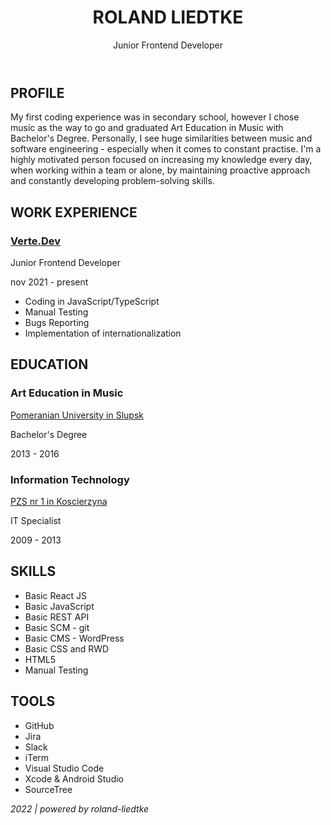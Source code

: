 <header>
  <h1>ROLAND LIEDTKE</h1>
  <p>Junior Frontend Developer</p>
</header>

<body>
  <h2> PROFILE </h2>
    <p> My first coding experience was in secondary school, however I chose music as the way to go and graduated Art       Education in Music with Bachelor's Degree. Personally, I see huge similarities between music and software             engineering - especially when it comes to constant practise. I'm a highly motivated person focused on increasing       my knowledge every day, when working within a team or alone, by maintaining proactive approach and constantly         developing problem-solving skills. </p>

  <h2> WORK EXPERIENCE </h2>
    <h3>
      <a href="https://www.verte.dev/"> Verte.Dev </a>
    </h3>
    <p> Junior Frontend Developer </p>
    <p> nov 2021 - present </p>
    <ul>
      <li> Coding in JavaScript/TypeScript </li>
      <li> Manual Testing </li>
      <li> Bugs Reporting </li>
      <li> Implementation of internationalization </li>
    </ul>
  
  <h2> EDUCATION </h2>
    <h3> Art Education in Music </h3>
      <p> 
        <a href="https://www.apsl.edu.pl/" target="_blank"> Pomeranian University in Slupsk </a>
      </p>
    <p> Bachelor's Degree </p>
    <p> 2013 - 2016 </p>
    <h3> Information Technology </h3>
      <p> 
        <a href="http://www.pzs1.pl/#sid=submenu1" target="_blank"> PZS nr 1 in Koscierzyna </a>
      </p>
    <p> IT Specialist </p>
    <p> 2009 - 2013 </p>
  
  <h2> SKILLS </h2>
    <ul>
      <li> Basic React JS </li>
      <li> Basic JavaScript </li>
      <li> Basic REST API </li>
      <li> Basic SCM - git </li>
      <li> Basic CMS - WordPress </li>
      <li> Basic CSS and RWD</li>
      <li> HTML5 </li>
      <li> Manual Testing </li>
    </ul>

  <h2> TOOLS </h2>
    <ul>
      <li> GitHub </li>
      <li> Jira </li>
      <li> Slack </li>
      <li> iTerm </li>
      <li> Visual Studio Code </li>
      <li> Xcode & Android Studio </li>
      <li> SourceTree </li>
    </ul>
</body>

<footer>
  <p><i> 2022 | powered by roland-liedtke </i></p>
</footer>
